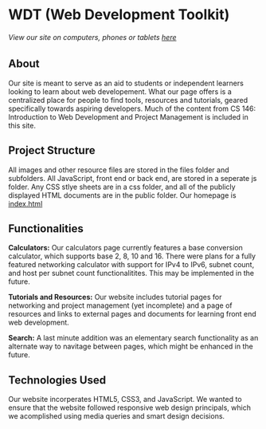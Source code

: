 # WDT (Web Development Toolkit)
###### View our site on computers, phones or tablets [here](https://cheeseypi.github.io/web-dev-toolkit/public/index.html)
## About
Our site is meant to serve as an aid to students or independent learners looking
to learn about web developement. What our page offers is a centralized place for
people to find tools, resources and tutorials, geared specifically towards aspiring
developers. Much of the content from CS 146: Introduction to Web Development and 
Project Management is included in this site.

## Project Structure
All images and other resource files are stored in the files folder and subfolders.
All JavaScript, front end or back end, are stored in a seperate js folder. Any
CSS stlye sheets are in a css folder, and all of the publicly displayed HTML documents
are in the public folder. Our homepage is [index.html](public/index.html)

## Functionalities
**Calculators:** Our calculators page currently features a base conversion calculator,
which supports base 2, 8, 10 and 16. There were plans for a fully featured networking
calculator with support for IPv4 to IPv6, subnet count, and host per subnet count
functionalitites. This may be implemented in the future.

**Tutorials and Resources:** Our website includes tutorial pages for networking and
project management (yet incomplete) and a page of resources and links to external pages
and documents for learning front end web development.

**Search:** A last minute addition was an elementary search functionality as an alternate
way to navitage between pages, which might be enhanced in the future.

## Technologies Used
Our website incorperates HTML5, CSS3, and JavaScript. We wanted to ensure that the website
followed responsive web design principals, which we acomplished using media queries and
smart design decisions.

